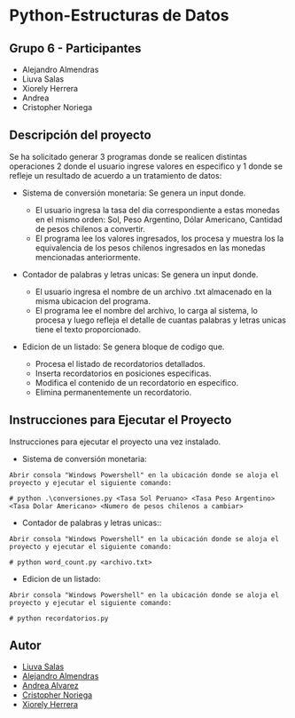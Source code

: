 # Python-Estructuras de Datos

## Grupo 6 - Participantes

- Alejandro Almendras
- Liuva Salas
- Xiorely Herrera
- Andrea
- Cristopher Noriega

## Descripción del proyecto

Se ha solicitado generar 3 programas donde se realicen distintas operaciones 2 donde el usuario ingrese valores en especifico y 1 donde se refleje un resultado de acuerdo a un tratamiento de datos:

- Sistema de conversión monetaria:
  Se genera un input donde.

  - El usuario ingresa la tasa del dia correspondiente a estas monedas en el mismo orden: Sol, Peso Argentino, Dólar Americano, Cantidad de pesos chilenos a convertir.
  - El programa lee los valores ingresados, los procesa y muestra los la equivalencia de los pesos chilenos ingresados en las monedas mencionadas anteriormente.

- Contador de palabras y letras unicas:
  Se genera un input donde.

  - El usuario ingresa el nombre de un archivo .txt almacenado en la misma ubicacion del programa.
  - El programa lee el nombre del archivo, lo carga al sistema, lo procesa y luego refleja el detalle de cuantas palabras y letras unicas tiene el texto proporcionado.

- Edicion de un listado:
  Se genera bloque de codigo que.
  - Procesa el listado de recordatorios detallados.
  - Inserta recordatorios en posiciones especificas.
  - Modifica el contenido de un recordatorio en especifico.
  - Elimina permanentemente un recordatorio.


## Instrucciones para Ejecutar el Proyecto

Instrucciones para ejecutar el proyecto una vez instalado.

- Sistema de conversión monetaria:

```Windows Powershell
Abrir consola "Windows Powershell" en la ubicación donde se aloja el proyecto y ejecutar el siguiente comando:

# python .\conversiones.py <Tasa Sol Peruano> <Tasa Peso Argentino> <Tasa Dolar Americano> <Numero de pesos chilenos a cambiar>
```

- Contador de palabras y letras unicas::

```Windows Powershell
Abrir consola "Windows Powershell" en la ubicación donde se aloja el proyecto y ejecutar el siguiente comando:

# python word_count.py <archivo.txt>
```

- Edicion de un listado:

```Windows Powershell
Abrir consola "Windows Powershell" en la ubicación donde se aloja el proyecto y ejecutar el siguiente comando:

# python recordatorios.py
```

## Autor

- [Liuva Salas](https://github.com/LiuvaSalas)
- [Alejandro Almendras](https://github.com/Almendras2024)
- [Andrea Alvarez](https://github.com/Andrea-Alvarez-Gonzalez)
- [Cristopher Noriega](https://github.com/Xinardo)
- [Xiorely Herrera](https://github.com/Xiorelyh)

